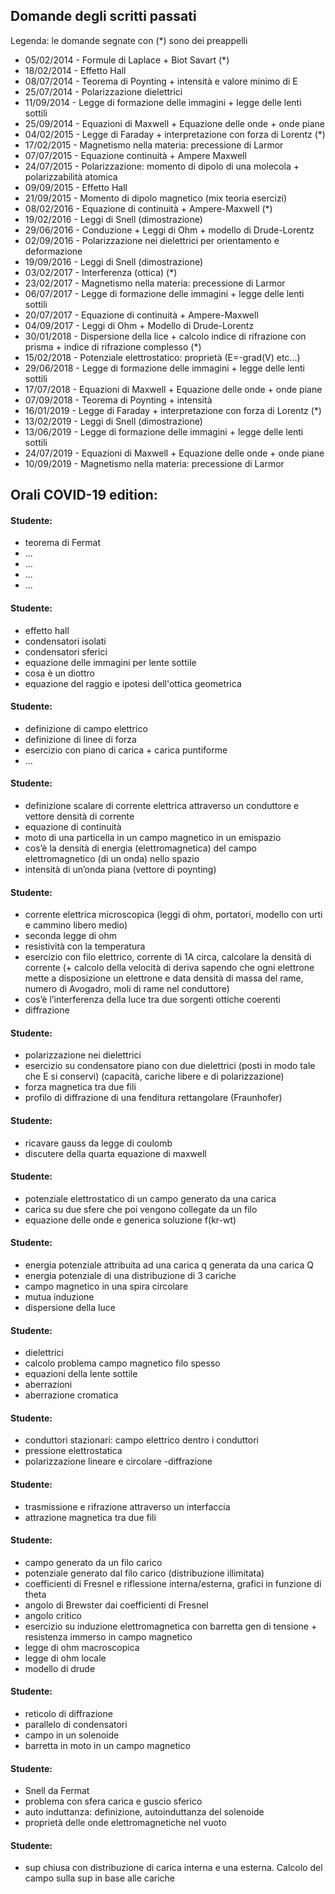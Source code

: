 ## Domande degli scritti passati

Legenda: le domande segnate con (\*) sono dei preappelli
- 05/02/2014 - Formule di Laplace + Biot Savart (\*)
- 18/02/2014 - Effetto Hall
- 08/07/2014 - Teorema di Poynting + intensità e valore minimo di E
- 25/07/2014 - Polarizzazione dielettrici
- 11/09/2014 - Legge di formazione delle immagini + legge delle lenti sottili
- 25/09/2014 - Equazioni di Maxwell + Equazione delle onde + onde piane
- 04/02/2015 - Legge di Faraday + interpretazione con forza di Lorentz (\*)
- 17/02/2015 - Magnetismo nella materia: precessione di Larmor
- 07/07/2015 - Equazione continuità + Ampere Maxwell
- 24/07/2015 - Polarizzazione: momento di dipolo di una molecola + polarizzabilità atomica
- 09/09/2015 - Effetto Hall
- 21/09/2015 - Momento di dipolo magnetico (mix teoria esercizi)
- 08/02/2016 - Equazione di continuità + Ampere-Maxwell  (\*)
- 19/02/2016 - Leggi di Snell (dimostrazione)
- 29/06/2016 - Conduzione + Leggi di Ohm + modello di Drude-Lorentz
- 02/09/2016 - Polarizzazione nei dielettrici per orientamento e deformazione
- 19/09/2016 - Leggi di Snell (dimostrazione)
- 03/02/2017 - Interferenza (ottica) (\*)
- 23/02/2017 - Magnetismo nella materia: precessione di Larmor
- 06/07/2017 - Legge di formazione delle immagini + legge delle lenti sottili
- 20/07/2017 - Equazione di continuità + Ampere-Maxwell
- 04/09/2017 - Leggi di Ohm + Modello di Drude-Lorentz
- 30/01/2018 - Dispersione della lice + calcolo indice di rifrazione con prisma + indice di rifrazione complesso (\*)
- 15/02/2018 - Potenziale elettrostatico: proprietà (E=-grad(V) etc...)
- 29/06/2018 - Legge di formazione delle immagini + legge delle lenti sottili
- 17/07/2018 - Equazioni di Maxwell + Equazione delle onde + onde piane
- 07/09/2018 - Teorema di Poynting + intensità
- 16/01/2019 - Legge di Faraday + interpretazione con forza di Lorentz (\*)
- 13/02/2019 - Leggi di Snell (dimostrazione)
- 13/06/2019 - Legge di formazione delle immagini + legge delle lenti sottili
- 24/07/2019 - Equazioni di Maxwell + Equazione delle onde + onde piane
- 10/09/2019 - Magnetismo nella materia: precessione di Larmor

## Orali COVID-19 edition:

#### Studente:
- teorema di Fermat
- ...
- ...
- ...
- ...

#### Studente:
- effetto hall
- condensatori isolati
- condensatori sferici
- equazione delle immagini per lente sottile
- cosa è un diottro
- equazione del raggio e ipotesi dell'ottica geometrica

#### Studente:
- definizione di campo elettrico
- definizione di linee di forza
- esercizio con piano di carica + carica puntiforme
- ...

#### Studente:
- definizione scalare di corrente elettrica attraverso un conduttore e vettore densità di corrente
- equazione di continuità
- moto di una particella in un campo magnetico in un emispazio
- cos’è la densità di energia (elettromagnetica) del campo elettromagnetico (di un onda) nello spazio
- intensità di un’onda piana (vettore di poynting)

#### Studente:
- corrente elettrica microscopica (leggi di ohm, portatori, modello con urti e cammino libero medio)
- seconda legge di ohm
- resistività con la temperatura
- esercizio con filo elettrico, corrente di 1A circa, calcolare la densità di corrente (+ calcolo della velocità di deriva sapendo che ogni elettrone mette a disposizione un elettrone e data densità di massa del rame, numero di Avogadro, moli di rame nel conduttore)
- cos’è l’interferenza della luce tra due sorgenti ottiche coerenti
- diffrazione

#### Studente:
- polarizzazione nei dielettrici
- esercizio su condensatore piano con due dielettrici (posti in modo tale che E si conservi) (capacità, cariche libere e di polarizzazione)
- forza magnetica tra due fili
- profilo di diffrazione di una fenditura rettangolare (Fraunhofer)

#### Studente:
- ricavare gauss da legge di coulomb
- discutere della quarta equazione di maxwell

#### Studente:
- potenziale elettrostatico di un campo generato da una carica
- carica su due sfere che poi vengono collegate da un filo
- equazione delle onde e generica soluzione f(kr-wt)

#### Studente:
- energia potenziale attribuita ad una carica q generata da una carica Q
- energia potenziale di una distribuzione di 3 cariche
- campo magnetico in una spira circolare
- mutua induzione
- dispersione della luce

#### Studente:
- dielettrici
- calcolo problema campo magnetico filo spesso
- equazioni della lente sottile
- aberrazioni
- aberrazione cromatica

#### Studente:
- conduttori stazionari: campo elettrico dentro i conduttori
- pressione elettrostatica
- polarizzazione lineare e circolare
-diffrazione
#### Studente:
- trasmissione e rifrazione attraverso un interfaccia
- attrazione magnetica tra due fili

#### Studente:
- campo generato da un filo carico
- potenziale generato dal filo carico (distribuzione illimitata)
- coefficienti di Fresnel e riflessione interna/esterna, grafici in funzione di theta
- angolo di Brewster dai coefficienti di Fresnel
- angolo critico
- esercizio su induzione elettromagnetica con barretta gen di tensione + resistenza immerso in campo magnetico
- legge di ohm macroscopica
- legge di ohm locale
- modello di drude

#### Studente:
- reticolo di diffrazione
- parallelo di condensatori
- campo in un solenoide
- barretta in moto in un campo magnetico

#### Studente:
- Snell da Fermat
- problema con sfera carica e guscio sferico
- auto induttanza: definizione, autoinduttanza del solenoide
- proprietà delle onde elettromagnetiche nel vuoto

#### Studente:
- sup chiusa con distribuzione di carica interna e una esterna. Calcolo del campo sulla sup in base alle cariche
